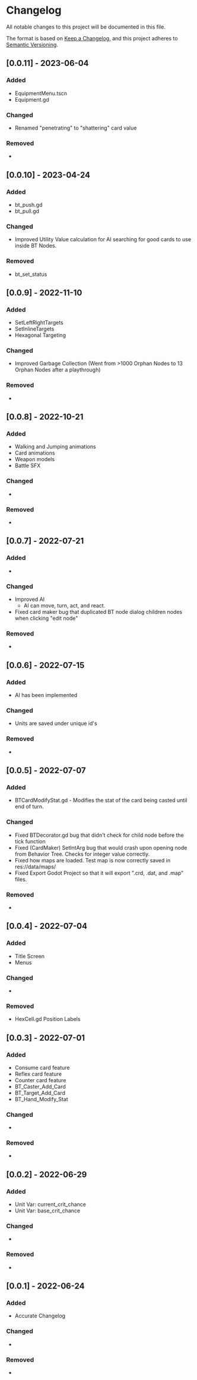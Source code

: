 # Changelog
All notable changes to this project will be documented in this file.

The format is based on [Keep a Changelog](https://keepachangelog.com/en/1.0.0/),
and this project adheres to [Semantic Versioning](https://semver.org/spec/v2.0.0.html).

## [0.0.11] - 2023-06-04
### Added
- EquipmentMenu.tscn
- Equipment.gd

### Changed

- Renamed "penetrating" to "shattering" card value

### Removed
- 

## [0.0.10] - 2023-04-24
### Added
- bt_push.gd
- bt_pull.gd

### Changed

- Improved Utility Value calculation for AI searching for good cards to use inside BT Nodes.

### Removed
- bt_set_status

## [0.0.9] - 2022-11-10
### Added
- SetLeftRightTargets
- SetInlineTargets
- Hexagonal Targeting

### Changed

- Improved Garbage Collection (Went from >1000 Orphan Nodes to 13 Orphan Nodes after a playthrough)

### Removed
- 

## [0.0.8] - 2022-10-21
### Added
- Walking and Jumping animations
- Card animations
- Weapon models
- Battle SFX

### Changed

-

### Removed
- 

## [0.0.7] - 2022-07-21
### Added
- 

### Changed
- Improved AI
	- AI can move, turn, act, and react.
- Fixed card maker bug that duplicated BT node dialog children nodes when clicking "edit node"

### Removed
- 

## [0.0.6] - 2022-07-15
### Added
- AI has been implemented

### Changed
- Units are saved under unique id's

### Removed
- 

## [0.0.5] - 2022-07-07
### Added
- BTCardModifyStat.gd - Modifies the stat of the card being casted until end of turn.

### Changed
- Fixed BTDecorator.gd bug that didn't check for child node before the tick function
- Fixed (CardMaker) SetIntArg bug that would crash upon opening node from Behavior Tree. Checks for integer value correctly.
- Fixed how maps are loaded. Test map is now correctly saved in res://data/maps/
- Fixed Export Godot Project so that it will export ".crd, .dat, and .map" files.

### Removed
- 

## [0.0.4] - 2022-07-04
### Added
- Title Screen
- Menus

### Changed
- 

### Removed
- HexCell.gd Position Labels

## [0.0.3] - 2022-07-01
### Added
- Consume card feature
- Reflex card feature
- Counter card feature
- BT_Caster_Add_Card
- BT_Target_Add_Card
- BT_Hand_Modify_Stat

### Changed
- 

### Removed
-

## [0.0.2] - 2022-06-29
### Added
- Unit Var: current_crit_chance
- Unit Var: base_crit_chance

### Changed
- 

### Removed
-

## [0.0.1] - 2022-06-24
### Added
- Accurate Changelog

### Changed
- 

### Removed
-